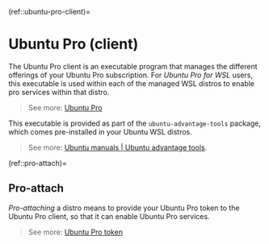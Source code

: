 (ref::ubuntu-pro-client)=
# Ubuntu Pro (client)

The Ubuntu Pro client is an executable program that manages the different offerings of your Ubuntu Pro subscription. For _Ubuntu Pro for WSL_ users, this executable is used within each of the managed WSL distros to enable pro services within that distro.
> See more: [Ubuntu Pro](ref::ubuntu-pro)

This executable is provided as part of the `ubuntu-advantage-tools` package, which comes pre-installed in your Ubuntu WSL distros.
> See more: [Ubuntu manuals | Ubuntu advantage tools](https://manpages.ubuntu.com/manpages/noble/en/man1/ubuntu-advantage.1.html).

(ref::pro-attach)=
## Pro-attach
_Pro-attaching_ a distro means to provide your Ubuntu Pro token to the Ubuntu Pro client, so that it can enable Ubuntu Pro services.
> See more: [Ubuntu Pro token](ref::ubuntu-pro-token)
